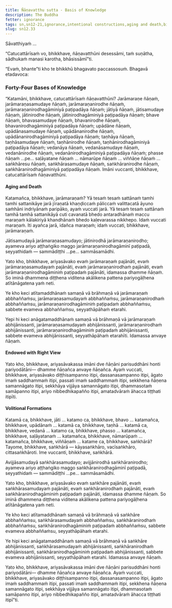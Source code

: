 ```yaml
---
title: Ñāṇavatthu sutta - Basis of Knowledge
description: The Buddha
fetter: ignorance
tags: sn,sn12-21,ignorance,intentional constructions,aging and death,birth,right view,four noble truths
slug: sn12.33
---
```


Sāvatthiyaṁ …

“Catucattārīsaṁ vo, bhikkhave, ñāṇavatthūni desessāmi, taṁ suṇātha, sādhukaṁ manasi karotha, bhāsissāmī”ti.

“Evaṁ, bhante”ti kho te bhikkhū bhagavato paccassosuṁ. Bhagavā etadavoca:

### Forty-Four Bases of Knowledge

“Katamāni, bhikkhave, catucattārīsaṁ ñāṇavatthūni? Jarāmaraṇe ñāṇaṁ, jarāmaraṇasamudaye ñāṇaṁ, jarāmaraṇanirodhe ñāṇaṁ, jarāmaraṇanirodhagāminiyā paṭipadāya ñāṇaṁ; jātiyā ñāṇaṁ, jātisamudaye ñāṇaṁ, jātinirodhe ñāṇaṁ, jātinirodhagāminiyā paṭipadāya ñāṇaṁ; bhave ñāṇaṁ, bhavasamudaye ñāṇaṁ, bhavanirodhe ñāṇaṁ, bhavanirodhagāminiyā paṭipadāya ñāṇaṁ; upādāne ñāṇaṁ, upādānasamudaye ñāṇaṁ, upādānanirodhe ñāṇaṁ, upādānanirodhagāminiyā paṭipadāya ñāṇaṁ; taṇhāya ñāṇaṁ, taṇhāsamudaye ñāṇaṁ, taṇhānirodhe ñāṇaṁ, taṇhānirodhagāminiyā paṭipadāya ñāṇaṁ; vedanāya ñāṇaṁ, vedanāsamudaye ñāṇaṁ, vedanānirodhe ñāṇaṁ, vedanānirodhagāminiyā paṭipadāya ñāṇaṁ; phasse ñāṇaṁ …pe… saḷāyatane ñāṇaṁ … nāmarūpe ñāṇaṁ … viññāṇe ñāṇaṁ … saṅkhāresu ñāṇaṁ, saṅkhārasamudaye ñāṇaṁ, saṅkhāranirodhe ñāṇaṁ, saṅkhāranirodhagāminiyā paṭipadāya ñāṇaṁ. Imāni vuccanti, bhikkhave, catucattārīsaṁ ñāṇavatthūni.

#### Aging and Death

Katamañca, bhikkhave, jarāmaraṇaṁ? Yā tesaṁ tesaṁ sattānaṁ tamhi tamhi sattanikāye jarā jīraṇatā khaṇḍiccaṁ pāliccaṁ valittacatā āyuno saṁhāni indriyānaṁ paripāko, ayaṁ vuccati jarā. Yā tesaṁ tesaṁ sattānaṁ tamhā tamhā sattanikāyā cuti cavanatā bhedo antaradhānaṁ maccu maraṇaṁ kālakiriyā khandhānaṁ bhedo kaḷevarassa nikkhepo. Idaṁ vuccati maraṇaṁ. Iti ayañca jarā, idañca maraṇaṁ; idaṁ vuccati, bhikkhave, jarāmaraṇaṁ.

Jātisamudayā jarāmaraṇasamudayo; jātinirodhā jarāmaraṇanirodho; ayameva ariyo aṭṭhaṅgiko maggo jarāmaraṇanirodhagāminī paṭipadā, seyyathidaṁ — sammādiṭṭhi …pe… sammāsamādhi.

Yato kho, bhikkhave, ariyasāvako evaṁ jarāmaraṇaṁ pajānāti, evaṁ jarāmaraṇasamudayaṁ pajānāti, evaṁ jarāmaraṇanirodhaṁ pajānāti, evaṁ jarāmaraṇanirodhagāminiṁ paṭipadaṁ pajānāti, idamassa dhamme ñāṇaṁ. So iminā dhammena diṭṭhena viditena akālikena pattena pariyogāḷhena atītānāgatena yaṁ neti.

Ye kho keci atītamaddhānaṁ samaṇā vā brāhmaṇā vā jarāmaraṇaṁ abbhaññaṁsu, jarāmaraṇasamudayaṁ abbhaññaṁsu, jarāmaraṇanirodhaṁ abbhaññaṁsu, jarāmaraṇanirodhagāminiṁ paṭipadaṁ abbhaññaṁsu, sabbete evameva abbhaññaṁsu, seyyathāpāhaṁ etarahi.

Yepi hi keci anāgatamaddhānaṁ samaṇā vā brāhmaṇā vā jarāmaraṇaṁ abhijānissanti, jarāmaraṇasamudayaṁ abhijānissanti, jarāmaraṇanirodhaṁ abhijānissanti, jarāmaraṇanirodhagāminiṁ paṭipadaṁ abhijānissanti, sabbete evameva abhijānissanti, seyyathāpāhaṁ etarahīti. Idamassa anvaye ñāṇaṁ.

#### Endowed with Right View

Yato kho, bhikkhave, ariyasāvakassa imāni dve ñāṇāni parisuddhāni honti pariyodātāni— dhamme ñāṇañca anvaye ñāṇañca. Ayaṁ vuccati, bhikkhave, ariyasāvako diṭṭhisampanno itipi, dassanasampanno itipi, āgato imaṁ saddhammaṁ itipi, passati imaṁ saddhammaṁ itipi, sekkhena ñāṇena samannāgato itipi, sekkhāya vijjāya samannāgato itipi, dhammasotaṁ samāpanno itipi, ariyo nibbedhikapañño itipi, amatadvāraṁ āhacca tiṭṭhati itipīti.

#### Volitional Formations

Katamā ca, bhikkhave, jāti … katamo ca, bhikkhave, bhavo … katamañca, bhikkhave, upādānaṁ … katamā ca, bhikkhave, taṇhā … katamā ca, bhikkhave, vedanā … katamo ca, bhikkhave, phasso … katamañca, bhikkhave, saḷāyatanaṁ … katamañca, bhikkhave, nāmarūpaṁ … katamañca, bhikkhave, viññāṇaṁ … katame ca, bhikkhave, saṅkhārā? Tayome, bhikkhave, saṅkhārā — kāyasaṅkhāro, vacīsaṅkhāro, cittasaṅkhāroti. Ime vuccanti, bhikkhave, saṅkhārā.

Avijjāsamudayā saṅkhārasamudayo; avijjānirodhā saṅkhāranirodho; ayameva ariyo aṭṭhaṅgiko maggo saṅkhāranirodhagāminī paṭipadā, seyyathidaṁ — sammādiṭṭhi …pe… sammāsamādhi.

Yato kho, bhikkhave, ariyasāvako evaṁ saṅkhāre pajānāti, evaṁ saṅkhārasamudayaṁ pajānāti, evaṁ saṅkhāranirodhaṁ pajānāti, evaṁ saṅkhāranirodhagāminiṁ paṭipadaṁ pajānāti, idamassa dhamme ñāṇaṁ. So iminā dhammena diṭṭhena viditena akālikena pattena pariyogāḷhena atītānāgatena yaṁ neti.

Ye kho keci atītamaddhānaṁ samaṇā vā brāhmaṇā vā saṅkhāre abbhaññaṁsu, saṅkhārasamudayaṁ abbhaññaṁsu, saṅkhāranirodhaṁ abbhaññaṁsu, saṅkhāranirodhagāminiṁ paṭipadaṁ abbhaññaṁsu, sabbete evameva abbhaññaṁsu, seyyathāpāhaṁ etarahi.

Ye hipi keci anāgatamaddhānaṁ samaṇā vā brāhmaṇā vā saṅkhāre abhijānissanti, saṅkhārasamudayaṁ abhijānissanti, saṅkhāranirodhaṁ abhijānissanti, saṅkhāranirodhagāminiṁ paṭipadaṁ abhijānissanti, sabbete evameva abhijānissanti, seyyathāpāhaṁ etarahi. Idamassa anvaye ñāṇaṁ.

Yato kho, bhikkhave, ariyasāvakassa imāni dve ñāṇāni parisuddhāni honti pariyodātāni— dhamme ñāṇañca anvaye ñāṇañca. Ayaṁ vuccati, bhikkhave, ariyasāvako diṭṭhisampanno itipi, dassanasampanno itipi, āgato imaṁ saddhammaṁ itipi, passati imaṁ saddhammaṁ itipi, sekkhena ñāṇena samannāgato itipi, sekkhāya vijjāya samannāgato itipi, dhammasotaṁ samāpanno itipi, ariyo nibbedhikapañño itipi, amatadvāraṁ āhacca tiṭṭhati itipī”ti.
